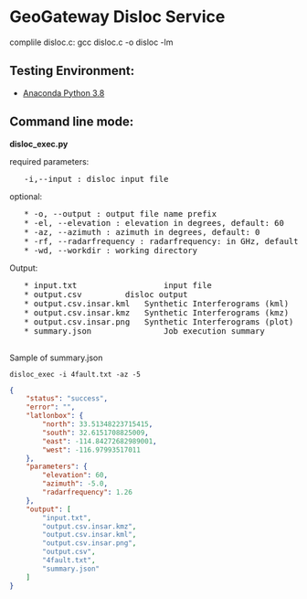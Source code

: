 # GeoGateway Disloc Service

complile disloc.c:
	gcc disloc.c -o disloc -lm   
	
## Testing Environment:
* [Anaconda Python 3.8](https://docs.conda.io/en/latest/miniconda.html)  

## Command line mode:

**disloc_exec.py**    

   required parameters: 
<pre>
   -i,--input : disloc input file  
</pre>  
   optional:
<pre>
   * -o, --output : output file name prefix
   * -el, --elevation : elevation in degrees, default: 60
   * -az, --azimuth : azimuth in degrees, default: 0
   * -rf, --radarfrequency : radarfrequency: in GHz, default: 1.26
   * -wd, --workdir : working directory
</pre>
Output:   
<pre>
   * input.txt                  input file
   * output.csv			disloc output
   * output.csv.insar.kml	Synthetic Interferograms (kml)
   * output.csv.insar.kmz	Synthetic Interferograms (kmz)
   * output.csv.insar.png	Synthetic Interferograms (plot)   
   * summary.json               Job execution summary
 </pre>
Sample of summary.json     
```
disloc_exec -i 4fault.txt -az -5  
```
```json
{
    "status": "success",
    "error": "",
    "latlonbox": {
        "north": 33.51348223715415,
        "south": 32.6151708825009,
        "east": -114.84272682989001,
        "west": -116.97993517011
    },
    "parameters": {
        "elevation": 60,
        "azimuth": -5.0,
        "radarfrequency": 1.26
    },
    "output": [
        "input.txt",
        "output.csv.insar.kmz",
        "output.csv.insar.kml",
        "output.csv.insar.png",
        "output.csv",
        "4fault.txt",
        "summary.json"
    ]
}
```
